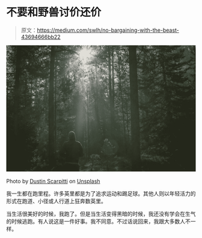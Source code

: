 # 不要和野兽讨价还价

> 原文：<https://medium.com/swlh/no-bargaining-with-the-beast-43694666bb22>

![](img/f3262911c9425bec3e0d24df21a58e5e.png)

Photo by [Dustin Scarpitti](https://unsplash.com/@dusty_blanco?utm_source=unsplash&utm_medium=referral&utm_content=creditCopyText) on [Unsplash](https://unsplash.com/search/photos/running?utm_source=unsplash&utm_medium=referral&utm_content=creditCopyText)

我一生都在跑里程。许多英里都是为了追求运动和踢足球。其他人则以年轻活力的形式在跑道、小径或人行道上狂奔数英里。

当生活很美好的时候，我跑了。但是当生活变得黑暗的时候，我还没有学会在生气的时候逃跑。有人说这是一件好事。我不同意。不过话说回来，我跟大多数人不一样。